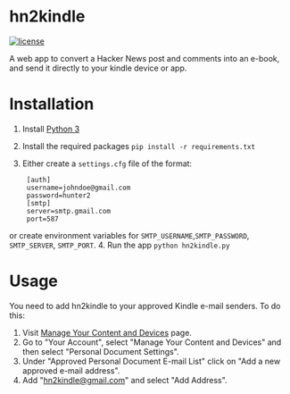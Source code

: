 hn2kindle 
=============
[![license](https://img.shields.io/github/license/mashape/apistatus.svg)](https://opensource.org/licenses/MIT)

A web app to convert a Hacker News post and comments into an e-book, and send it directly to your kindle device or app.

Installation
============
1. Install [Python 3](https://www.python.org/downloads)
2. Install the required packages `pip install -r requirements.txt`
3. Either create a `settings.cfg` file of the format:

        [auth]
        username=johndoe@gmail.com
        password=hunter2
        [smtp]
        server=smtp.gmail.com
        port=587
or create environment variables for `SMTP_USERNAME`,`SMTP_PASSWORD`, `SMTP_SERVER`, `SMTP_PORT`.
4. Run the app `python hn2kindle.py`

Usage
=====
You need to add hn2kindle to your approved Kindle e-mail senders. To do this:

1. Visit [Manage Your Content and Devices](http://www.amazon.com/manageyourkindle) page.
2. Go to "Your Account", select "Manage Your Content and Devices" and then select "Personal Document Settings".
3. Under "Approved Personal Document E-mail List" click on "Add a new approved e-mail address".
4. Add "hn2kindle@gmail.com" and select "Add Address".
